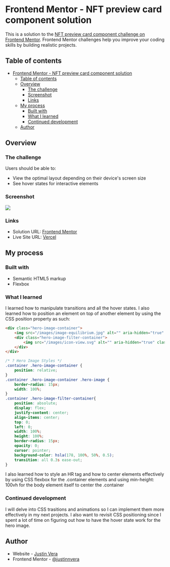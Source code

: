 # Frontend Mentor - NFT preview card component solution

This is a solution to the [NFT preview card component challenge on Frontend Mentor](https://www.frontendmentor.io/challenges/nft-preview-card-component-SbdUL_w0U). Frontend Mentor challenges help you improve your coding skills by building realistic projects. 

## Table of contents

- [Frontend Mentor - NFT preview card component solution](#frontend-mentor---nft-preview-card-component-solution)
  - [Table of contents](#table-of-contents)
  - [Overview](#overview)
    - [The challenge](#the-challenge)
    - [Screenshot](#screenshot)
    - [Links](#links)
  - [My process](#my-process)
    - [Built with](#built-with)
    - [What I learned](#what-i-learned)
    - [Continued development](#continued-development)
  - [Author](#author)

## Overview

### The challenge

Users should be able to:

- View the optimal layout depending on their device's screen size
- See hover states for interactive elements

### Screenshot

![](screenshot.ppg)

### Links

- Solution URL: [Frontend Mentor](https://your-solution-url.com)
- Live Site URL: [Vercel](https://your-live-site-url.com)

## My process

### Built with

- Semantic HTML5 markup
- Flexbox

### What I learned

I learned how to manipulate transitions and all the hover states. I also learned how to position an element on top of another element by using the CSS position property as such: 

```html
<div class="hero-image-container">
    <img src="/images/image-equilibrium.jpg" alt="" aria-hidden="true" class="hero-image">
    <div class="hero-image-filter-container">
        <img src="/images/icon-view.svg" alt="" aria-hidden="true" class="hero-image-filter">
    </div>
</div>
```
```css
/* ? Hero Image Styles */
.container .hero-image-container {
    position: relative;
}
.container .hero-image-container .hero-image {
    border-radius: 15px;
    width: 100%;
}
.container .hero-image-filter-container{
    position: absolute; 
    display: flex;
    justify-content: center;
    align-items: center;
    top: 0;
    left: 0;
    width: 100%;
    height: 100%;
    border-radius: 15px;
    opacity: 0;
    cursor: pointer;
    background-color: hsla(178, 100%, 50%, 0.5);
    transition: all 0.3s ease-out;
}
```
I also learned how to style an HR tag and how to center elements effectively by using CSS flexbox for the .container elements and using min-height: 100vh for the body element itself to center the .container 

### Continued development

I will delve into CSS trasitions and animations so I can implement them more effectively in my next projects. I also want to revisit CSS positioning since I spent a lot of time on figuring out how to have the hover state work for the hero image. 

## Author

- Website - [Justin Vera](https://www.justinvera.com)
- Frontend Mentor - [@justinnvera](https://www.frontendmentor.io/profile/justinnvera)
